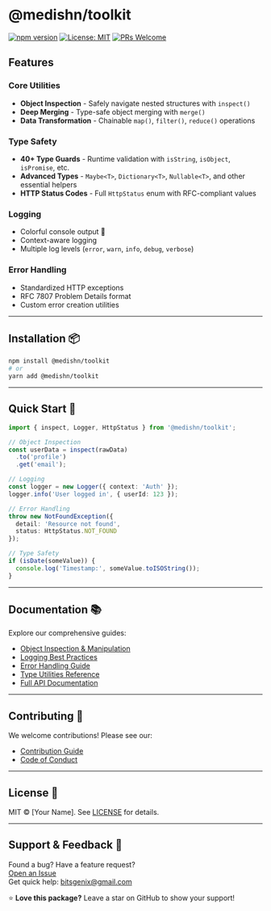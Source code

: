 # @medishn/toolkit

[![npm version](https://img.shields.io/npm/v/@medishn/toolkit?color=blue)](https://www.npmjs.com/package/@medishn/toolkit)
[![License: MIT](https://img.shields.io/badge/License-MIT-green.svg)](https://opensource.org/licenses/MIT)
[![PRs Welcome](https://img.shields.io/badge/PRs-welcome-brightgreen.svg)](./docs/CONTRIBUTING.md)

## Features

### **Core Utilities**
- **Object Inspection** - Safely navigate nested structures with `inspect()`
- **Deep Merging** - Type-safe object merging with `merge()`
- **Data Transformation** - Chainable `map()`, `filter()`, `reduce()` operations

### **Type Safety**
- **40+ Type Guards** - Runtime validation with `isString`, `isObject`, `isPromise`, etc.
- **Advanced Types** - `Maybe<T>`, `Dictionary<T>`, `Nullable<T>`, and other essential helpers
- **HTTP Status Codes** - Full `HttpStatus` enum with RFC-compliant values

### **Logging**
- Colorful console output 🌈
- Context-aware logging
- Multiple log levels (`error`, `warn`, `info`, `debug`, `verbose`)

### **Error Handling**
- Standardized HTTP exceptions
- RFC 7807 Problem Details format
- Custom error creation utilities

---

## Installation 📦

```bash
npm install @medishn/toolkit
# or
yarn add @medishn/toolkit
```

---

## Quick Start 🚀

```typescript
import { inspect, Logger, HttpStatus } from '@medishn/toolkit';

// Object Inspection
const userData = inspect(rawData)
  .to('profile')
  .get('email');

// Logging
const logger = new Logger({ context: 'Auth' });
logger.info('User logged in', { userId: 123 });

// Error Handling
throw new NotFoundException({
  detail: 'Resource not found',
  status: HttpStatus.NOT_FOUND
});

// Type Safety
if (isDate(someValue)) {
  console.log('Timestamp:', someValue.toISOString());
}
```

---

## Documentation 📚

Explore our comprehensive guides:

- [Object Inspection & Manipulation](./docs/api/inspect.doc.md)
- [Logging Best Practices](./docs/api/logger.doc.md)
- [Error Handling Guide](./docs/api/error.doc.md)
- [Type Utilities Reference](./docs/api/utils.doc.md)
- [Full API Documentation](./docs/api/API.md)

---

## Contributing 🤝

We welcome contributions! Please see our:
- [Contribution Guide](./docs/CONTRIBUTING.md)
- [Code of Conduct](./docs/CODE_OF_CONDUCT.md)

---

## License 📄

MIT © [Your Name]. See [LICENSE](./LICENSE) for details.

---

## Support & Feedback 💬

Found a bug? Have a feature request?  
[Open an Issue](https://github.com/medishen/toolkit/issues)  
Get quick help: [bitsgenix@gmail.com](mailto:bitsgenix@gmail.com)

⭐ **Love this package?** Leave a star on GitHub to show your support!
